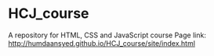 # HCJ_course
A repository for HTML, CSS and JavaScript course
Page link:
http://humdaansyed.github.io/HCJ_course/site/index.html
